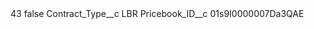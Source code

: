 <?xml version="1.0" encoding="UTF-8"?>
<CustomMetadata xmlns="http://soap.sforce.com/2006/04/metadata" xmlns:xsi="http://www.w3.org/2001/XMLSchema-instance" xmlns:xsd="http://www.w3.org/2001/XMLSchema">
    <label>43</label>
    <protected>false</protected>
    <values>
        <field>Contract_Type__c</field>
        <value xsi:type="xsd:string">LBR</value>
    </values>
    <values>
        <field>Pricebook_ID__c</field>
        <value xsi:type="xsd:string">01s9I0000007Da3QAE</value>
    </values>
</CustomMetadata>
